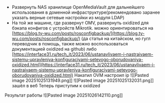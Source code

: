- Развернуть NAS хранилище OpenMediaVault для дальнейшего использования в доменной инфраструктуре(рекомендовано заранее указать верные сетевые настройки из модуля LDAP)
- На той же машине, где развернут OMV, развернуть oxidized для бэкапа конфигов с устройств Mikrotik. можно ориентироваться на [https://blog.ty-wu.com/posts/rosconfigbackup/](https://blog.ty-wu.com/posts/rosconfigbackup/) (да статья на китайском, но гугл переводчик в помощь, также можно воспользоваться документацией oxidized на github) либо [https://interface31.ru/tech_it/2023/06/ustanavlivaem-i-nastraivaem-sistemu-upravleniya-konfiguraciyami-setevogo-oborudovaniya-oxidized.html](https://interface31.ru/tech_it/2023/06/ustanavlivaem-i-nastraivaem-sistemu-upravleniya-konfiguraciyami-setevogo-oborudovaniya-oxidized.html)
Накатил OVM
настроил ip
![[Pasted image 20251025131949.png]]
![[Pasted image 20251025132031.png]]
зашёл в веб
Теперь приступим к oxidized








Результат работы
![[Pasted image 20251026142110.png]]



